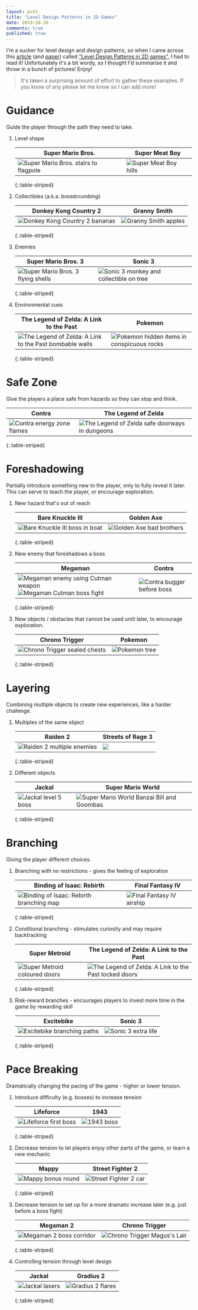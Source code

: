 ```yaml
---
layout: post
title: "Level Design Patterns in 2D Games"
date: 2019-10-26
comments: true
published: true
---
```

I'm a sucker for level design and design patterns, so when I came across this [article](https://www.gamasutra.com/blogs/AhmedKhalifa/20190610/344344/Level_Design_Patterns_in_2D_Games.php) (and [paper](http://akhalifa.com/documents/level-design-patterns.pdf)) called ["Level Design Patterns in 2D games"](https://www.gamasutra.com/blogs/AhmedKhalifa/20190610/344344/Level_Design_Patterns_in_2D_Games.php), I had to read it! Unfortunately it's a bit wordy, so I thought I'd summarise it and throw in a bunch of pictures! Enjoy!

> It's taken a surprising amount of effort to gather these examples. If you know of any please let me know so I can add more!

# Guidance

Guide the player through the path they need to take.

1. Level shape

    | Super Mario Bros. | Super Meat Boy |
    | ------------- | ------------- |
    | ![Super Mario Bros. stairs to flagpole](https://raw.githubusercontent.com/cxong/cxong.github.io/master/_posts/smb.png) | ![Super Meat Boy hills](https://raw.githubusercontent.com/cxong/cxong.github.io/master/_posts/super_meat_boy.png) |
    {:.table-striped}

2. Collectibles (a.k.a. *breadcrumbing*)

    | Donkey Kong Country 2 | Granny Smith |
    | ------------- | ------------- |
    | ![Donkey Kong Country 2 bananas](https://raw.githubusercontent.com/cxong/cxong.github.io/master/_posts/dkc2.jpg) | ![Granny Smith apples](https://raw.githubusercontent.com/cxong/cxong.github.io/master/_posts/granny_smith.png) |
    {:.table-striped}

3. Enemies

    | Super Mario Bros. 3 | Sonic 3 |
    | ------------- | ------------- |
    | ![Super Mario Bros. 3 flying shells](https://raw.githubusercontent.com/cxong/cxong.github.io/master/_posts/smb3.jpg) | ![Sonic 3 monkey and collectible on tree](https://raw.githubusercontent.com/cxong/cxong.github.io/master/_posts/sonic3.png) |
    {:.table-striped}

4. Environmental cues

    | The Legend of Zelda: A Link to the Past| Pokemon |
    | ------------- | ------------- |
    | ![The Legend of Zelda: A Link to the Past bombable walls](https://raw.githubusercontent.com/cxong/cxong.github.io/master/_posts/loz_lttp.png) | ![Pokemon hidden items in conspicuous rocks](https://raw.githubusercontent.com/cxong/cxong.github.io/master/_posts/pokemon.png) |
    {:.table-striped}

# Safe Zone

Give the players a place safe from hazards so they can stop and think.

| Contra | The Legend of Zelda |
| ------------- | ------------- |
| ![Contra energy zone flames](https://raw.githubusercontent.com/cxong/cxong.github.io/master/_posts/contra.png) | ![The Legend of Zelda safe doorways in dungeons](https://raw.githubusercontent.com/cxong/cxong.github.io/master/_posts/zelda.gif) |
{:.table-striped}

# Foreshadowing

Partially introduce something new to the player, only to fully reveal it later. This can serve to teach the player, or encourage exploration.

1. New hazard that's out of reach

    | Bare Knuckle III | Golden Axe |
    | ------------- | ------------- |
    | ![Bare Knuckle III boss in boat](https://raw.githubusercontent.com/cxong/cxong.github.io/master/_posts/bareknuckle.png) | ![Golden Axe bad brothers](https://raw.githubusercontent.com/cxong/cxong.github.io/master/_posts/goldenaxe_bad.png) |
    {:.table-striped}

2. New enemy that foreshadows a boss

    | Megaman | Contra |
    | ------------- | ------------- |
    | ![Megaman enemy using Cutman weapon](https://raw.githubusercontent.com/cxong/cxong.github.io/master/_posts/megaman.jpeg)![Megaman Cutman boss fight](https://raw.githubusercontent.com/cxong/cxong.github.io/master/_posts/megaman_cut.jpeg) | ![Contra bugger before boss](https://raw.githubusercontent.com/cxong/cxong.github.io/master/_posts/contra.jpeg) |
    {:.table-striped}

3. New objects / obstacles that cannot be used until later, to encourage exploration.

    | Chrono Trigger | Pokemon |
    | ------------- | ------------- |
    | ![Chrono Trigger sealed chests](https://raw.githubusercontent.com/cxong/cxong.github.io/master/_posts/chrono_trigger.png) | ![Pokemon tree](https://raw.githubusercontent.com/cxong/cxong.github.io/master/_posts/pokemon_tree.png) |
    {:.table-striped}

# Layering

Combining multiple objects to create new experiences, like a harder challenge.

1. Multiples of the same object

    | Raiden 2 | Streets of Rage 3 |
    | ------------- | ------------- |
    | ![Raiden 2 multiple enemies](https://raw.githubusercontent.com/cxong/cxong.github.io/master/_posts/raiden2.png) | ![](https://raw.githubusercontent.com/cxong/cxong.github.io/master/_posts/sor3.png) |
    {:.table-striped}

2. Different objects

    | Jackal | Super Mario World |
    | ------------- | ------------- |
    | ![Jackal level 5 boss](https://raw.githubusercontent.com/cxong/cxong.github.io/master/_posts/jackal_boss.png) | ![Super Mario World Banzai Bill and Goombas](https://raw.githubusercontent.com/cxong/cxong.github.io/master/_posts/smw.jpg) |
    {:.table-striped}

# Branching

Giving the player different choices.

1. Branching with no restrictions - gives the feeling of exploration

    | Binding of Isaac: Rebirth | Final Fantasy IV |
    | ------------- | ------------- |
    | ![Binding of Isaac: Rebirth branching map](https://raw.githubusercontent.com/cxong/cxong.github.io/master/_posts/boi_map.png) | ![Final Fantasy IV airship](https://raw.githubusercontent.com/cxong/cxong.github.io/master/_posts/ff4.jpeg) |
    {:.table-striped}

2. Conditional branching - stimulates curiosity and may require backtracking

    | Super Metroid | The Legend of Zelda: A Link to the Past |
    | ------------- | ------------- |
    | ![Super Metroid coloured doors](https://raw.githubusercontent.com/cxong/cxong.github.io/master/_posts/super_metroid.gif) | ![The Legend of Zelda: A Link to the Past locked doors](https://raw.githubusercontent.com/cxong/cxong.github.io/master/_posts/loz.png) |
    {:.table-striped}

3. Risk-reward branches - encourages players to invest more time in the game by rewarding skill

    | Excitebike | Sonic 3 |
    | ------------- | ------------- |
    | ![Excitebike branching paths](https://raw.githubusercontent.com/cxong/cxong.github.io/master/_posts/excitebike.gif) | ![Sonic 3 extra life](https://raw.githubusercontent.com/cxong/cxong.github.io/master/_posts/s3.png) |
    {:.table-striped}

# Pace Breaking

Dramatically changing the pacing of the game - higher or lower tension.

1. Introduce difficulty (e.g. bosses) to increase tension

    | Lifeforce | 1943 |
    | ------------- | ------------- |
    | ![Lifeforce first boss](https://raw.githubusercontent.com/cxong/cxong.github.io/master/_posts/lifeforce.png) | ![1943 boss](https://raw.githubusercontent.com/cxong/cxong.github.io/master/_posts/1943.png) |
    {:.table-striped}

2. Decrease tension to let players enjoy other parts of the game, or learn a new mechanic

    | Mappy | Street Fighter 2 |
    | ------------- | ------------- |
    | ![Mappy bonus round](https://raw.githubusercontent.com/cxong/cxong.github.io/master/_posts/mappy.png) | ![Street Fighter 2 car](https://raw.githubusercontent.com/cxong/cxong.github.io/master/_posts/sf2.jpg) |
    {:.table-striped}

3. Decrease tension to set up for a more dramatic increase later (e.g. just before a boss fight)

    | Megaman 2 | Chrono Trigger |
    | ------------- | ------------- |
    | ![Megaman 2 boss corridor](https://raw.githubusercontent.com/cxong/cxong.github.io/master/_posts/megaman2.png) | ![Chrono Trigger Magus's Lair](https://raw.githubusercontent.com/cxong/cxong.github.io/master/_posts/ctmagus.jpg) |
    {:.table-striped}

4. Controlling tension through level design

    | Jackal | Gradius 2 |
    | ------------- | ------------- |
    | ![Jackal lasers](https://raw.githubusercontent.com/cxong/cxong.github.io/master/_posts/jackal_laser.png) | ![Gradius 2 flares](https://raw.githubusercontent.com/cxong/cxong.github.io/master/_posts/gradius2.png) |
    {:.table-striped}
